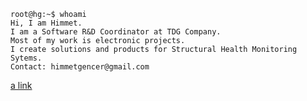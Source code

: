 ```console
root@hg:~$ whoami
Hi, I am Himmet.
I am a Software R&D Coordinator at TDG Company. 
Most of my work is electronic projects. 
I create solutions and products for Structural Health Monitoring Sytems.
Contact: himmetgencer@gmail.com
```

[a link](https://himmetgencer.github.io/resume/)
